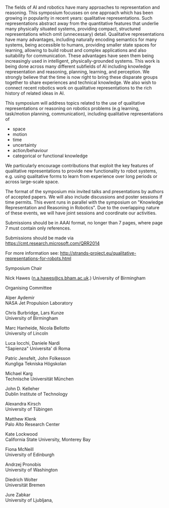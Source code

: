 The fields of AI and robotics have many approaches to representation and reasoning. This symposium focusses on one approach which has been growing in popularity in recent years: qualitative representations. Such representations abstract away from the quantitative features that underlie many physically situated systems, providing compact, structured representations which omit (unnecessary) detail. Qualitative representations have many advantages, including naturally encoding semantics for many systems, being accessible to humans, providing smaller state spaces for learning, allowing to build robust and complex applications and also suitability for communication. These advantages have seen them being increasingly used in intelligent, physically-grounded systems. This work is being done across many different subfields of AI including knowledge representation and reasoning, planning, learning, and perception. We strongly believe that the time is now right to bring these disparate groups together to share experiences and technical knowledge. We also wish to connect recent robotics work on qualitative representations to the rich history of related ideas in AI.

This symposium will address topics related to the use of qualitative representations or reasoning on robotics problems (e.g learning, task/motion planning, communication), including qualitative representations of

 * space
 * motion
 * time
 * uncertainty
 * action/behaviour
 * categorical or functional knowledge

We particularly encourage contributions that exploit the key features of qualitative representations to provide new functionality to robot systems, e.g. using qualitative forms to learn from experience over long periods or across large-scale space.

The format of the symposium mix invited talks and presentations by authors of accepted papers. We will also include discussions and poster sessions if time permits. This event runs in parallel with the symposium on "Knowledge Representation and Reasoning in Robotics". Due to the overlapping nature of these events, we will have joint sessions and coordinate our activities.

Submissions should be in AAAI format, no longer than 7 pages, where page 7 must contain only references. 

Submissions should be made via https://cmt.research.microsoft.com/QRR2014

For more information see: http://strands-project.eu/qualitative-representations-for-robots.html

Symposium Chair

Nick Hawes (n.a.hawes@cs.bham.ac.uk.)
University of Birmingham 

Organising Committee

Alper Aydemir  
NASA Jet Propulsion Laboratory 

Chris Burbridge, Lars Kunze  
University of Birmingham

Marc Hanheide, Nicola Bellotto  
University of Lincoln

Luca Iocchi, Daniele Nardi  
"Sapienza" Universita' di Roma  

Patric Jensfelt, John Folkesson  
Kungliga Tekniska Högskolan

Michael Karg  
Technische Universität München  

John D. Kelleher  
Dublin Institute of Technology

Alexandra Kirsch  
University of Tübingen

Matthew Klenk  
Palo Alto Research Center  

Kate Lockwood  
California State University, Monterey Bay

Fiona McNeill  
University of Edinburgh

Andrzej Pronobis  
University of Washington

Diedrich Wolter	 
Universität Bremen

Jure Zabkar  
University of Ljubljana,

